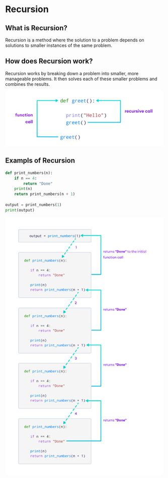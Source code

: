 # Recursion

## What is Recursion?
Recursion is a method where the solution to a problem depends on solutions to smaller instances of the same problem.

## How does Recursion work?
Recursion works by breaking down a problem into smaller, more manageable problems. It then solves each of these smaller problems and combines the results.

![alt text](image.png)

## Exampls of Recursion
```python
def print_numbers(n):
    if n == 4:
        return "Done"   
    print(n)
    return print_numbers(n + 1)
 
output = print_numbers(1)
print(output)
```

![alt text](image-1.png)